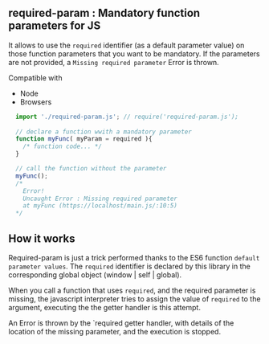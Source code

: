 ## required-param : Mandatory function parameters for JS

It allows to use the `required` identifier (as a default parameter value) on those function parameters that you want to be mandatory. If the parameters are not provided, a `Missing required parameter` Error is thrown. 

Compatible with 
- Node
- Browsers

```javascript
  import './required-param.js'; // require('required-param.js'); 
  
  // declare a function wwith a mandatory parameter
  function myFunc( myParam = required ){
    /* function code... */
  }

  // call the function without the parameter
  myFunc();
  /*
    Error!
    Uncaught Error : Missing required parameter 
    at myFunc (https://localhost/main.js/:10:5)
  */
```
## How it works

Required-param is just a trick performed thanks to the ES6 function `default parameter values`.
The `required` identifier is declared by this library in the corresponding global object (window | self | global). 

When you call a function that uses `required`, and the required parameter is missing, the javascript interpreter tries to assign the value of `required` to the argument, executing the the getter handler is this attempt. 

An Error is thrown by the `required getter handler, with details of the location of the missing parameter, and the execution is stopped.

